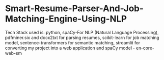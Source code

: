 # Smart-Resume-Parser-And-Job-Matching-Engine-Using-NLP
Tech Stack used is: python, spaCy-For NLP (Natural Language Processing), pdfminer.six and docx2txt for parsing resumes, scikit-learn for job matching model, sentence-transformers for semantic matching, streamlit for converting my project into a web application and spaCy model - en-core-web-sm
